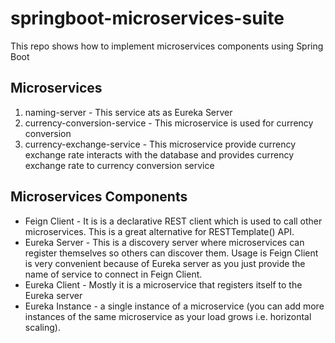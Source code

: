 # springboot-microservices-suite
This repo shows how to implement microservices components using Spring Boot

## Microservices

1. naming-server - This service ats as Eureka Server 
2. currency-conversion-service - This microservice is used for currency conversion
3. currency-exchange-service - This microservice provide currency exchange rate interacts with the database and provides currency exchange rate to currency conversion service

## Microservices Components

- Feign Client - It is is a declarative REST client which is used to call other microservices. This is a great alternative for RESTTemplate() API.
- Eureka Server - This is a discovery server where microservices can register themselves so others can discover them. Usage is Feign Client is very convenient because of Eureka server as you just provide the name of service to connect in Feign Client. 
- Eureka Client - Mostly it is a microservice that registers itself to the Eureka server
- Eureka Instance - a single instance of a microservice (you can add more instances of the same microservice as your load grows i.e. horizontal scaling).

